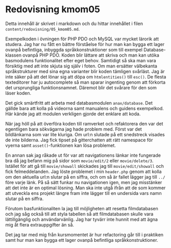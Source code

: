 ---
---
Redovisning kmom05
=========================

Detta innehåll är skrivet i markdown och du hittar innehållet i filen `content/redovisning/05_kmom05.md`.

Exempelkoden i övningen för PHP PDO och MySQL var mycket lärorik att studera. Jag har nu fått en bättre förståelse för hur man kan bygga ett lager ovanpå befintliga, inbyggda språkkonstruktioner som till exempel Database-klassen ovanpå PHP PDO. Koden blir lättare att skriva och man kan utöka basmodulens funktionalitet efter eget behov. Samtidigt så ska man vara försiktig med att inte skjuta sig själv i foten. Om man ersätter välbekanta språkstrukturer med sina egna varianter blir koden tämligen svårläst. Jag är inte säker på att det lönar sig att döpa om ```htmlentities()``` till ```esc()```. De flesta texteditorer har ju autocomplete så man sparar ingenting genom att förkorta det ursprungliga funktionsnamnet. Däremot blir det svårare för den som läser koden.

Det gick smärtfritt att arbeta med databasmodulen ```anax/database```. Det gällde bara att kolla på videorna samt manualens och guidens exempelkod. Här kände jag att modulen verkligen gjorde det enklare att koda.

När jag höll på att överföra koden till ramverket och refaktorera den var det egentligen bara sökvägarna jag hade problem med. Först var det bildlänkarna som var lite kluriga. Om url:n slutade på ett snedstreck visades de inte bilderna. Jag fick tipset på gitterchatten att rätt namespace för vyerna samt ```asset()```-funktionen kan lösa problemet.

En annan sak jag råkade ut för var att navigationens länkar inte fungerade bra då jag befann mig på sidor som ```movie/edit/2``` eller ```movie/delete/3```. Istället för att gå till ```movie/showall``` skickades jag till ```movie/edit/showall``` och fick felmeddelanden. Jag löste problemet i min ```header.php``` genom att kolla om den aktuella url:n slutar på en siffra, och om så är fallet lägger jag till ```../``` före varje länk. På så sätt funkar nu navigationen igen, men jag misstänker att det inte är en optimal lösning. Man ska inte utgå ifrån att de som kommer att utveckla ens projekt längre fram inte lägger till en undersida vars namn slutar på en siffra.

Förutom basfunktionaliten la jag till möjligheten att resetta filmdatabasen och jag såg också till att styla tabellen så att filmdatabasen skulle vara lättillgänglig och användarvänlig. Jag har tyvärr inte hunnit med att ägna mig åt flera extrauppgifter än så.

Det jag tar med mig från kursmomentet är hur refactoring går till i praktiken samt hur man kan bygga ett lager ovanpå befintliga språkkonstruktioner.

